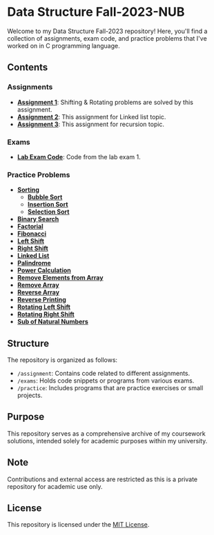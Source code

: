 # Data Structure Fall-2023-NUB


Welcome to my Data Structure Fall-2023 repository! Here, you'll find a collection of assignments, exam code, and practice problems that I've worked on in C programming language.

## Contents

### Assignments

- **[Assignment 1](src/assignment/assignment1)**: Shifting & Rotating problems are solved by this assignment.
- **[Assignment 2](src/assignment/assignment2)**: This assignment for Linked list topic.
- **[Assignment 3](src/assignment/assignment3)**: This assignment for recursion topic.

### Exams

- **[Lab Exam Code](exams/lab_exam1)**: Code from the lab exam 1.

### Practice Problems

- **[Sorting](practice/sorting)**
  - **[Bubble Sort](practice/sorting/bubble_sort.c)**
  - **[Insertion Sort](practice/sorting/insertion_sort.c)**
  - **[Selection Sort](practice/sorting/selection_sort.c)**
- **[Binary Search](practice/binary_search.c)**
- **[Factorial](practice/factorial.c)**
- **[Fibonacci](practice/fibonacci.c)**
- **[Left Shift](practice/left_shifting.c)**
- **[Right Shift](practice/right_shifting.c)**
- **[Linked List](practice/linked_list.c)**
- **[Palindrome](practice/palindrome.c)**
- **[Power Calculation](practice/power_calculation.c)**
- **[Remove Elements from Array](practice/remove_all_array_elements.c)**
- **[Remove Array](practice/remove_array.c)**
- **[Reverse Array](practice/reverse_array.c.c)**
- **[Reverse Printing](practice/reverse_printing.c.c)**
- **[Rotating Left Shift](practice/rotating_left_shifting.c.c)**
- **[Rotating Right Shift](practice/rotating_right_shifting.c.c)**
- **[Sub of Natural Numbers](practice/sum_of_natural_numbers.c.c)**

## Structure

The repository is organized as follows:

- `/assignment`: Contains code related to different assignments.
- `/exams`: Holds code snippets or programs from various exams.
- `/practice`: Includes programs that are practice exercises or small projects.


## Purpose
This repository serves as a comprehensive archive of my coursework solutions, intended solely for academic purposes within my university.

## Note
Contributions and external access are restricted as this is a private repository for academic use only.

## License

This repository is licensed under the [MIT License](LICENSE).
